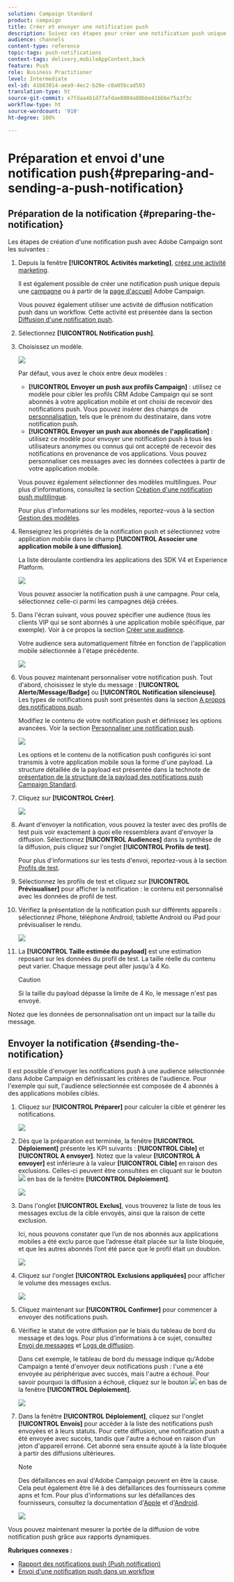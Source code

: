 ```yaml
---
solution: Campaign Standard
product: campaign
title: Créer et envoyer une notification push
description: Suivez ces étapes pour créer une notification push unique dans Adobe Campaign.
audience: channels
content-type: reference
topic-tags: push-notifications
context-tags: delivery,mobileAppContent,back
feature: Push
role: Business Practitioner
level: Intermediate
exl-id: 41b83014-aea9-4ec2-b20e-c0a05bcad503
translation-type: ht
source-git-commit: e7fdaa4b1d77afdae8004a88bbe41bbbe75a3f3c
workflow-type: ht
source-wordcount: '910'
ht-degree: 100%

---
```


# Préparation et envoi d&#39;une notification push{#preparing-and-sending-a-push-notification}

## Préparation de la notification {#preparing-the-notification}

Les étapes de création d&#39;une notification push avec Adobe Campaign sont les suivantes :

1. Depuis la fenêtre **[!UICONTROL Activités marketing]**, [créez une activité marketing](../../start/using/marketing-activities.md#creating-a-marketing-activity).

   Il est également possible de créer une notification push unique depuis une [campagne](../../start/using/marketing-activities.md#creating-a-marketing-activity) ou à partir de la [page d&#39;accueil](../../start/using/interface-description.md#home-page) Adobe Campaign.

   Vous pouvez également utiliser une activité de diffusion notification push dans un workflow. Cette activité est présentée dans la section [Diffusion d&#39;une notification push](../../automating/using/push-notification-delivery.md).

1. Sélectionnez **[!UICONTROL Notification push]**.
1. Choisissez un modèle.

   ![](assets/push_notif_type.png)

   Par défaut, vous avez le choix entre deux modèles :

   * **[!UICONTROL Envoyer un push aux profils Campaign]** : utilisez ce modèle pour cibler les profils CRM Adobe Campaign qui se sont abonnés à votre application mobile et ont choisi de recevoir des notifications push. Vous pouvez insérer des champs de [personnalisation](../../designing/using/personalization.md#inserting-a-personalization-field), tels que le prénom du destinataire, dans votre notification push.
   * **[!UICONTROL Envoyer un push aux abonnés de l&#39;application]** : utilisez ce modèle pour envoyer une notification push à tous les utilisateurs anonymes ou connus qui ont accepté de recevoir des notifications en provenance de vos applications. Vous pouvez personnaliser ces messages avec les données collectées à partir de votre application mobile.

   Vous pouvez également sélectionner des modèles multilingues. Pour plus d&#39;informations, consultez la section [Création d&#39;une notification push multilingue](../../channels/using/creating-a-multilingual-push-notification.md).

   Pour plus d&#39;informations sur les modèles, reportez-vous à la section [Gestion des modèles](../../start/using/marketing-activity-templates.md).

1. Renseignez les propriétés de la notification push et sélectionnez votre application mobile dans le champ **[!UICONTROL Associer une application mobile à une diffusion]**.

   La liste déroulante contiendra les applications des SDK V4 et Experience Platform.

   ![](assets/push_notif_properties.png)

   Vous pouvez associer la notification push à une campagne. Pour cela, sélectionnez celle-ci parmi les campagnes déjà créées.

1. Dans l&#39;écran suivant, vous pouvez spécifier une audience (tous les clients VIP qui se sont abonnés à une application mobile spécifique, par exemple). Voir à ce propos la section [Créer une audience](../../audiences/using/creating-audiences.md).

   Votre audience sera automatiquement filtrée en fonction de l&#39;application mobile sélectionnée à l&#39;étape précédente.

   ![](assets/push_notif_audience.png)

1. Vous pouvez maintenant personnaliser votre notification push. Tout d&#39;abord, choisissez le style du message : **[!UICONTROL Alerte/Message/Badge]** ou **[!UICONTROL Notification silencieuse]**. Les types de notifications push sont présentés dans la section [A propos des notifications push](../../channels/using/about-push-notifications.md).

   Modifiez le contenu de votre notification push et définissez les options avancées. Voir la section [Personnaliser une notification push](../../channels/using/customizing-a-push-notification.md).

   ![](assets/push_notif_content.png)

   Les options et le contenu de la notification push configurés ici sont transmis à votre application mobile sous la forme d&#39;une payload. La structure détaillée de la payload est présentée dans la technote de [présentation de la structure de la payload des notifications push Campaign Standard](https://helpx.adobe.com/fr/campaign/kb/understanding-campaign-standard-push-notifications-payload-struc.html).

1. Cliquez sur **[!UICONTROL Créer]**.

   ![](assets/push_notif_content_2.png)

1. Avant d&#39;envoyer la notification, vous pouvez la tester avec des profils de test puis voir exactement à quoi elle ressemblera avant d&#39;envoyer la diffusion. Sélectionnez **[!UICONTROL Audiences]** dans la synthèse de la diffusion, puis cliquez sur l&#39;onglet **[!UICONTROL Profils de test]**.

   Pour plus d&#39;informations sur les tests d&#39;envoi, reportez-vous à la section [Profils de test](../../sending/using/sending-proofs.md).

1. Sélectionnez les profils de test et cliquez sur **[!UICONTROL Prévisualiser]** pour afficher la notification : le contenu est personnalisé avec les données de profil de test.
1. Vérifiez la présentation de la notification push sur différents appareils : sélectionnez iPhone, téléphone Android, tablette Android ou iPad pour prévisualiser le rendu.

   ![](assets/push_notif_preview.png)

1. La **[!UICONTROL Taille estimée du payload]** est une estimation reposant sur les données du profil de test. La taille réelle du contenu peut varier. Chaque message peut aller jusqu&#39;à 4 Ko.

   >[!CAUTION]
   >
   >Si la taille du payload dépasse la limite de 4 Ko, le message n&#39;est pas envoyé.

Notez que les données de personnalisation ont un impact sur la taille du message.

## Envoyer la notification {#sending-the-notification}

Il est possible d&#39;envoyer les notifications push à une audience sélectionnée dans Adobe Campaign en définissant les critères de l&#39;audience. Pour l&#39;exemple qui suit, l&#39;audience sélectionnée est composée de 4 abonnés à des applications mobiles ciblés.

1. Cliquez sur **[!UICONTROL Préparer]** pour calculer la cible et générer les notifications.

   ![](assets/push_send_1.png)

1. Dès que la préparation est terminée, la fenêtre **[!UICONTROL Déploiement]** présente les KPI suivants : **[!UICONTROL Cible]** et **[!UICONTROL A envoyer]**. Notez que la valeur **[!UICONTROL À envoyer]** est inférieure à la valeur **[!UICONTROL Cible]** en raison des exclusions. Celles-ci peuvent être consultées en cliquant sur le bouton ![](assets/lp_link_properties.png) en bas de la fenêtre **[!UICONTROL Déploiement]**.

   ![](assets/push_send_2.png)

1. Dans l&#39;onglet **[!UICONTROL Exclus]**, vous trouverez la liste de tous les messages exclus de la cible envoyés, ainsi que la raison de cette exclusion.

   Ici, nous pouvons constater que l’un de nos abonnés aux applications mobiles a été exclu parce que l’adresse était placée sur la liste bloquée, et que les autres abonnés l’ont été parce que le profil était un doublon.

   ![](assets/push_send_5.png)

1. Cliquez sur l&#39;onglet **[!UICONTROL Exclusions appliquées]** pour afficher le volume des messages exclus.

   ![](assets/push_send_7.png)

1. Cliquez maintenant sur **[!UICONTROL Confirmer]** pour commencer à envoyer des notifications push.
1. Vérifiez le statut de votre diffusion par le biais du tableau de bord du message et des logs. Pour plus d&#39;informations à ce sujet, consultez [Envoi de messages](../../sending/using/confirming-the-send.md) et [Logs de diffusion](../../sending/using/monitoring-a-delivery.md#delivery-logs).

   Dans cet exemple, le tableau de bord du message indique qu&#39;Adobe Campaign a tenté d&#39;envoyer deux notifications push : l&#39;une a été envoyée au périphérique avec succès, mais l&#39;autre a échoué. Pour savoir pourquoi la diffusion a échoué, cliquez sur le bouton ![](assets/lp_link_properties.png) en bas de la fenêtre **[!UICONTROL Déploiement]**.

   ![](assets/push_send_4.png)

1. Dans la fenêtre **[!UICONTROL Déploiement]**, cliquez sur l&#39;onglet **[!UICONTROL Envois]** pour accéder à la liste des notifications push envoyées et à leurs statuts. Pour cette diffusion, une notification push a été envoyée avec succès, tandis que l&#39;autre a échoué en raison d&#39;un jeton d&#39;appareil erroné. Cet abonné sera ensuite ajouté à la liste bloquée à partir des diffusions ultérieures.

   >[!NOTE]
   >
   >Des défaillances en aval d&#39;Adobe Campaign peuvent en être la cause. Cela peut également être lié à des défaillances des fournisseurs comme apns et fcm. Pour plus d&#39;informations sur les défaillances des fournisseurs, consultez la documentation d&#39;[Apple](https://developer.apple.com/library/content/documentation/NetworkingInternet/Conceptual/RemoteNotificationsPG/CommunicatingwithAPNs.html) et d&#39;[Android](https://firebase.google.com/docs/cloud-messaging/http-server-ref).

   ![](assets/push_send_6.png)

Vous pouvez maintenant mesurer la portée de la diffusion de votre notification push grâce aux rapports dynamiques.

**Rubriques connexes :**

* [Rapport des notifications push (Push notification)](../../reporting/using/push-notification-report.md)
* [Envoi d&#39;une notification push dans un workflow](../../automating/using/push-notification-delivery.md)
